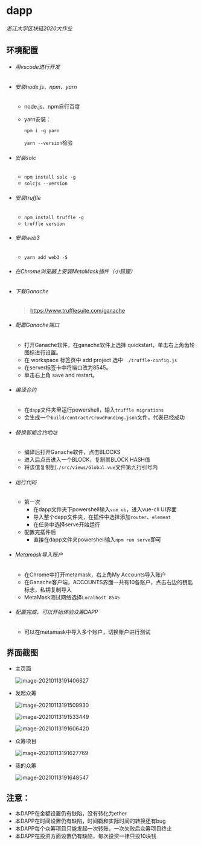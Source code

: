 # dapp

###### 浙江大学区块链2020大作业



## 环境配置

+ ###### 用vscode进行开发

+ ###### 安装node.js、npm、yarn

  + node.js、npm自行百度

  + yarn安装：

    `npm i -g yarn`

    `yarn --version`检验

+ ###### 安装solc

  + `npm install solc -g`
  + `solcjs --version`

+ ###### 安装truffle

  + `npm install truffle -g`
  + `truffle version`

+ ###### 安装web3

  + `yarn add web3 -S`

+ ###### 在Chrome浏览器上安装MetaMask插件（小狐狸）

+ ###### 下载Ganache

  > https://www.trufflesuite.com/ganache

+ ###### 配置Ganache端口

  + 打开Ganache软件，在ganache软件上选择 quickstart，单击右上角齿轮图标进行设置。
  +  在 workspace 标签页中 add project 选中` ./truffle-config.js`
  + 在server标签卡中将端口改为8545。
  + 单击右上角 save and restart。

+ ###### 编译合约

  + 在`dapp`文件夹里运行powershell，输入`truffle migrations`
  + 会生成一个`build/contract/CrowdFunding.json`文件，代表已经成功

+ ###### 替换智能合约地址

  + 编译后打开Ganache软件，点击BLOCKS
  + 进入后点击进入一个BLOCK，复制其BLOCK HASH值
  + 将该值复制到`./src/views/Global.vue`文件第九行引号内

+ ###### 运行代码

  + 第一次
    + 在dapp文件夹下powershell输入`vue ui`，进入vue-cli UI界面
    + 导入整个dapp文件夹，在插件中选择添加`router`、`element`
    + 在任务中选择serve开始运行
  + 配置完插件后
    + 直接在dapp文件夹powershell输入`npm run serve`即可

+ ###### Metamask导入账户

  + 在Chrome中打开metamask，右上角My Accounts导入账户
  + 在Ganache客户端，ACCOUNTS界面一共有10各账户，点击右边的钥匙标志，私钥复制导入
  + MetaMask测试网络选择`Localhost 8545`

+ ###### 配置完成，可以开始体验众筹DAPP

  + 可以在metamask中导入多个账户，切换账户进行测试



## 界面截图

+ 主页面

  ![image-20210113191406627](D:\学习\大三上\区块链与数字货币\作业\大作业\dapp\README.assets\image-20210113191406627.png) 

+ 发起众筹

  ![image-20210113191509930](D:\学习\大三上\区块链与数字货币\作业\大作业\dapp\README.assets\image-20210113191509930.png) 

  ![image-20210113191533449](D:\学习\大三上\区块链与数字货币\作业\大作业\dapp\README.assets\image-20210113191533449.png) 

   ![image-20210113191606420](D:\学习\大三上\区块链与数字货币\作业\大作业\dapp\README.assets\image-20210113191606420.png) 

+ 众筹项目

  ![image-20210113191627769](D:\学习\大三上\区块链与数字货币\作业\大作业\dapp\README.assets\image-20210113191627769.png) 

+ 我的众筹

  ![image-20210113191648547](D:\学习\大三上\区块链与数字货币\作业\大作业\dapp\README.assets\image-20210113191648547.png) 



## 注意：

+ 本DAPP在金额设置仍有缺陷，没有转化为ether
+ 本DAPP在时间设置仍有缺陷，时间戳和实际时间的转换还有bug
+ 本DAPP每个众筹项目只能发起一次转账，一次失败后众筹项目终止
+ 本DAPP在投资方面设置仍有缺陷，每次投资一律只投10块钱

